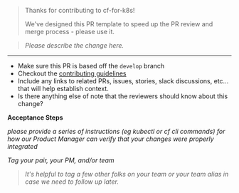 

> Thanks for contributing to cf-for-k8s!
>
> We've designed this PR template to speed up the PR review and merge process - please use it.

> _Please describe the change here._ 

---


- Make sure this PR is based off the `develop` branch
- Checkout the [contributing guidelines](https://github.com/cloudfoundry/cf-for-k8s/blob/develop/docs/contributing.md)
- Include any links to related PRs, issues, stories, slack discussions, etc... that will help establish context.
- Is there anything else of note that the reviewers should know about this change?

**Acceptance Steps**

_please provide a series of instructions (eg kubectl or cf cli commands) for how our Product Manager can verify that your changes were properly integrated_


_Tag your pair, your PM, and/or team_

> _It's helpful to tag a few other folks on your team or your team alias in case we need to follow up later._

